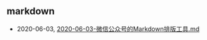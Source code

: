 ##  markdown
* 2020-06-03, [2020-06-03-微信公众号的Markdown排版工具.md](../posts/2020-06-03-微信公众号的Markdown排版工具.md)